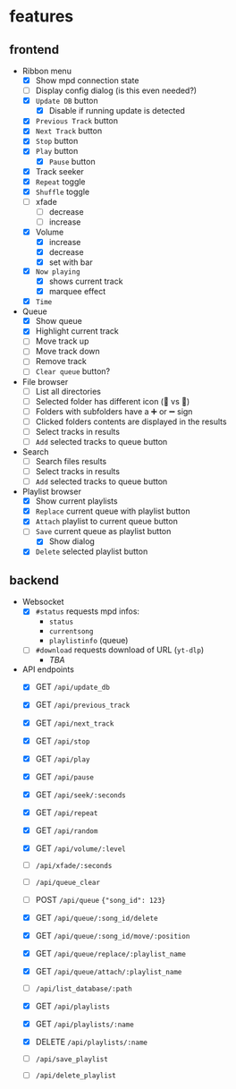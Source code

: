 # features

## frontend

- Ribbon menu
  - [x] Show mpd connection state
  - [ ] Display config dialog (is this even needed?)
  - [x] `Update DB` button
    - [x] Disable if running update is detected
  - [x] `Previous Track` button
  - [x] `Next Track` button
  - [x] `Stop` button
  - [x] `Play` button
    - [x] `Pause` button
  - [x] Track seeker
  - [x] `Repeat` toggle
  - [x] `Shuffle` toggle
  - [ ] xfade
    - [ ] decrease
    - [ ] increase
  - [x] Volume 
    - [x] increase
    - [x] decrease
    - [x] set with bar
  - [x] `Now playing`
    - [x] shows current track
    - [x] marquee effect
  - [x] `Time`
- Queue
  - [x] Show queue
  - [x] Highlight current track
  - [ ] Move track up
  - [ ] Move track down
  - [ ] Remove track
  - [ ] `Clear queue` button?
- File browser
  - [ ] List all directories
  - [ ] Selected folder has different icon (📂 vs 📁)
  - [ ] Folders with subfolders have a ➕ or ➖ sign
  - [ ] Clicked folders contents are displayed in the results
  - [ ] Select tracks in results
  - [ ] `Add` selected tracks to queue button
- Search
  - [ ] Search files results
  - [ ] Select tracks in results
  - [ ] `Add` selected tracks to queue button
- Playlist browser
  - [x] Show current playlists
  - [x] `Replace` current queue with playlist button
  - [x] `Attach` playlist to current queue button
  - [ ] `Save` current queue as playlist button
    - [x] Show dialog
  - [x] `Delete` selected playlist button
    
## backend

- Websocket
  - [x] `#status` requests mpd infos:
    - `status` 
    - `currentsong`
    - `playlistinfo` (queue)
  - [ ] `#download` requests download of URL (`yt-dlp`)
    - *TBA*
- API endpoints
  - [x] GET `/api/update_db`
  - [x] GET `/api/previous_track`
  - [x] GET `/api/next_track`
  - [x] GET `/api/stop`
  - [x] GET `/api/play`
  - [x] GET `/api/pause`
  - [x] GET `/api/seek/:seconds`
  - [x] GET `/api/repeat`
  - [x] GET `/api/random`
  - [x] GET `/api/volume/:level`
  - [ ] `/api/xfade/:seconds`
  - [ ] `/api/queue_clear`
  - [ ] POST `/api/queue` `{"song_id": 123}`
  - [x] GET `/api/queue/:song_id/delete`
  - [x] GET `/api/queue/:song_id/move/:position`
  - [x] GET `/api/queue/replace/:playlist_name`
  - [x] GET `/api/queue/attach/:playlist_name`
  - [ ] `/api/list_database/:path`
  - [x] GET `/api/playlists`
  - [x] GET `/api/playlists/:name`
  - [x] DELETE `/api/playlists/:name`
  - [ ] `/api/save_playlist`
  - [ ] `/api/delete_playlist`

